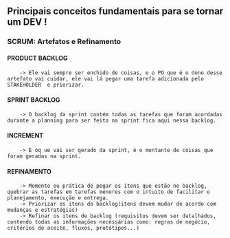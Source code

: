 ## Principais conceitos fundamentais para se tornar um DEV !

### SCRUM: Artefatos e Refinamento


#### PRODUCT BACKLOG
        -> Ele vai sempre ser enchido de coisas, e o PO que é o dono desse artefato vai cuidar, ele vai lá pegar uma tarefa adicionada pelo STAKEHOLDER  e priorizar.

#### SPRINT BACKLOG
        -> O backlog da sprint contém todas as tarefas que foram acordadas durante a planning para ser feito na sprint fica aqui nessa backlog.

#### INCREMENT
        -> É oq ue vai ser gerado da sprint, é o montante de coisas que foram geradas na sprint.
    
#### REFINAMENTO
        -> Momento ou prática de pegar os itens que estão no backlog, quebrar as tarefas em tarefas menores com o intuito de facilitar o planejamento, execução e entrega.
        -> Priorizar os itens do backlog(itens devem mudar de acordo com mudanças e estratégias)
        -> Refinar os itens de backlog (requisitos devem ser datalhados, contendo todas as informações necessárias como: regras de negócio, critérios de aceite, fluxos, protótipos...)